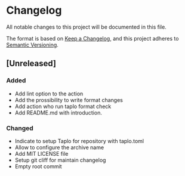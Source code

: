 # Changelog

All notable changes to this project will be documented in this file.

The format is based on [Keep a Changelog](https://keepachangelog.com/en/1.0.0/),
and this project adheres to [Semantic Versioning](https://semver.org/spec/v2.0.0.html).

## [Unreleased]

### Added

- Add lint option to the action
- Add the prossibility to write format changes
- Add action who run taplo format check
- Add README.md with introduction.

### Changed

- Indicate to setup Taplo for repository with taplo.toml
- Allow to configure the archive name
- Add MIT LICENSE file
- Setup git cliff for maintain changelog
- Empty root commit

